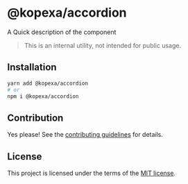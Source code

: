 # @kopexa/accordion

A Quick description of the component

> This is an internal utility, not intended for public usage.

## Installation

```sh
yarn add @kopexa/accordion
# or
npm i @kopexa/accordion
```

## Contribution

Yes please! See the
[contributing guidelines](https://github.com/kopexa-grc/sight/blob/master/CONTRIBUTING.md)
for details.

## License

This project is licensed under the terms of the
[MIT license](https://github.com/kopexa-grc/sight/blob/master/LICENSE).